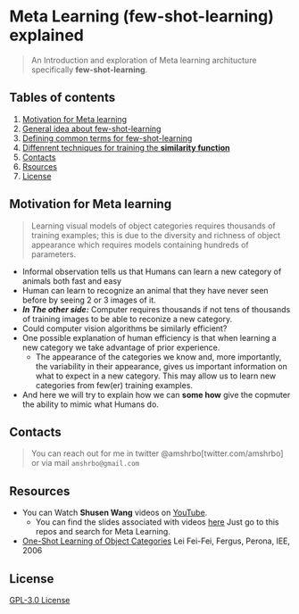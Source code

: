 # Meta Learning (few-shot-learning) explained
> An Introduction and exploration of Meta learning architucture specifically **few-shot-learning**.

## Tables of contents
1. [Motivation for Meta learning](#motivation-for-meta-learning)
1. [General idea about few-shot-learning](./)
1. [Defining common terms for few-shot-learning](./)
1. [Diffenrent techniques for training the **similarity function**](./)
1. [Contacts](./)
1. [Rsources](#resources)
1. [License](#license)

## Motivation for Meta learning
> Learning visual models of object categories requires thousands of training examples; this is due to the diversity and richness of object appearance which requires models containing hundreds of parameters.
- Informal observation tells us that Humans can learn a new category of animals both fast and easy
- Human can learn to recognize an animal that they have never seen before by seeing 2 or 3 images of it.
- ***In The other side:*** Computer requires thousands if not tens of thousands of training images to be able to reconize a new category.
- Could computer vision algorithms be similarly efficient?
- One possible explanation of human efficiency is that when learning a new category we take advantage of prior experience.
  - The appearance of the categories we know and, more importantly, the variability in their appearance, gives us important information on what to expect in a new category. This may allow us to learn new categories from few(er) training examples.
- And here we will try to explain how we can **some how** give the copmuter the ability to mimic what Humans do.




## Contacts
> You can reach out for me in twitter @amshrbo[twitter.com/amshrbo] or via mail `amshrbo@gmail.com`

## Resources
- You can Watch **Shusen Wang** videos on [YouTube](https://www.youtube.com/playlist?list=PLgtf4d9zHHO8YjSSkkBT55XN8xsIvb-ku).
  - You can find the slides associated with videos [here](https://github.com/wangshusen/DeepLearning) Just go to this repos and search for Meta Learning.
- [One-Shot Learning of Object Categories](https://www.computer.org/csdl/journal/tp/2006/04/i0594/13rRUxC0SXe) Lei Fei-Fei, Fergus, Perona, IEE, 2006

## License
[GPL-3.0 License](./LICENSE)
